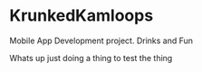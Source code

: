 # KrunkedKamloops
Mobile App Development project. Drinks and Fun

Whats up just doing a thing to test the thing
